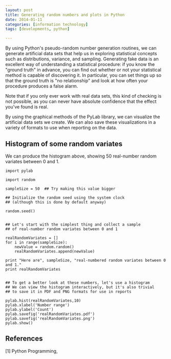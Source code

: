 ```yaml
---
layout: post
title: Generating random numbers and plots in Python
date: 2014-01-11
categories: [information technology]
tags: [developments, python]

---
```


By using Python's pseudo-random number generation routines, we can generate artificial data sets that help us in exploring statistical concepts such as distributions, variance, and sampling. Generating fake data is an excellent way of understanding a statistical procedure: if you know the "ground truth" in advance, you can find out whether or not your statistical method is capable of discovering it. In particular, you can set things up so that the ground truth is "no relationship" and look at how often your procedure produces a false alarm.

Note that if you only ever work with real data sets, this kind of checking is not possible, as you can never have absolute confidence that the effect you've found is real.

By using the graphical methods of the PyLab library, we can visualize the artificial data sets we create. We can also save these visualizations in a variety of formats to use when reporting on the data.

Histogram of some random variates
---
We can produce the histogram above, showing 50 real-number random variates between 0 and 1.

```
import pylab

import random

sampleSize = 50  ## Try making this value bigger

## Initialize the random seed using the system clock
## (although this is done by default anyway)

random.seed()


## Let's start with the simplest thing and collect a sample
## of real-number random variates between 0 and 1

realRandomVariates = []
for i in range(sampleSize):
    newValue = random.random()
    realRandomVariates.append(newValue)

print "Here are", sampleSize, "real-numbered random variates between 0 and 1."
print realRandomVariates


## To get a better look at these numbers, let's use a histogram
## We can view the histogram interactively, but it's also trivial
## to save it in PDF and PNG formats for use in reports

pylab.hist(realRandomVariates,10)
pylab.xlabel('Number range')
pylab.ylabel('Count')
pylab.savefig('realRandomVariates.pdf')
pylab.savefig('realRandomVariates.png')
pylab.show()
```

References
---
[1] Python Programming, 